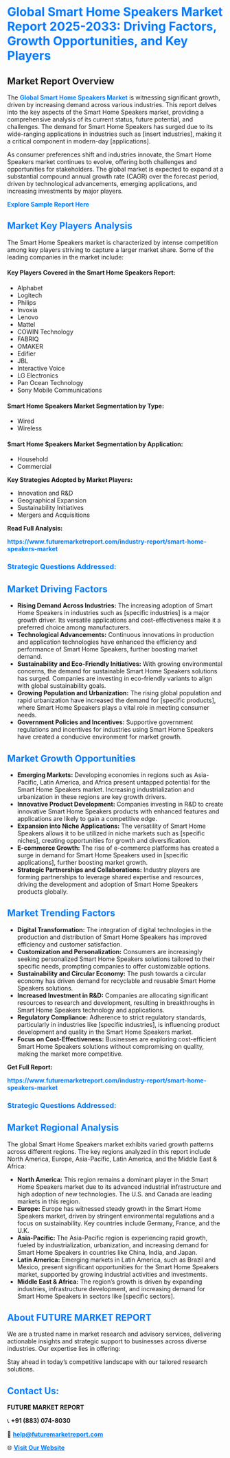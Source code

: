 <h1 style="color: #007BFF;">Global Smart Home Speakers Market Report 2025-2033: Driving Factors, Growth Opportunities, and Key Players</h1>

<section id="overview">
<h2>Market Report Overview</h2>
<p>The <a href="https://www.futuremarketreport.com/industry-report/smart-home-speakers-market" style="color: #007BFF; text-decoration: none;"><strong>Global Smart Home Speakers Market</strong></a> is witnessing significant growth, driven by increasing demand across various industries. This report delves into the key aspects of the Smart Home Speakers market, providing a comprehensive analysis of its current status, future potential, and challenges. The demand for Smart Home Speakers has surged due to its wide-ranging applications in industries such as [insert industries], making it a critical component in modern-day [applications].</p>
<p>As consumer preferences shift and industries innovate, the Smart Home Speakers market continues to evolve, offering both challenges and opportunities for stakeholders. The global market is expected to expand at a substantial compound annual growth rate (CAGR) over the forecast period, driven by technological advancements, emerging applications, and increasing investments by major players.</p>
</section>

<section id="overview">
<p><a href="https://www.futuremarketreport.com/request-sample/reportId=87533" style="color: #007BFF; text-decoration: none;"><strong>Explore Sample Report Here</strong></a></p>
</section>

<section id="key-players">
<h2 style="color: #007BFF;">Market Key Players Analysis</h2>
<p>The Smart Home Speakers market is characterized by intense competition among key players striving to capture a larger market share. Some of the leading companies in the market include:</p>
<h4>Key Players Covered in the Smart Home Speakers Report:</h4>
<ul><li>Alphabet</li><li>Logitech</li><li>Philips</li><li>Invoxia</li><li>Lenovo</li><li>Mattel</li><li>COWIN Technology</li><li>FABRIQ</li><li>OMAKER</li><li>Edifier</li><li>JBL</li><li>Interactive Voice</li><li>LG Electronics</li><li>Pan Ocean Technology</li><li>Sony Mobile Communications</li></ul>
<h4>Smart Home Speakers Market Segmentation by Type:</h4>
<ul><li>Wired</li><li>Wireless</li></ul>

<h4>Smart Home Speakers Market Segmentation by Application:</h4>
<ul><li>Household</li><li>Commercial</li></ul>
<p><strong>Key Strategies Adopted by Market Players:</strong></p>
<ul>
<li>Innovation and R&D</li>
<li>Geographical Expansion</li>
<li>Sustainability Initiatives</li>
<li>Mergers and Acquisitions</li>
</ul>
</section>

<section>
<p><strong>Read Full Analysis: </strong></p><a href="https://www.futuremarketreport.com/industry-report/smart-home-speakers-market" style="color: #007BFF; text-decoration: none;"><strong>https://www.futuremarketreport.com/industry-report/smart-home-speakers-market</strong></a>
<h3 style="color: #007BFF;">Strategic Questions Addressed:</h3>
</section>

<section id="driving-factors">
<h2 style="color: #007BFF;">Market Driving Factors</h2>
<ul>
<li><strong>Rising Demand Across Industries:</strong> The increasing adoption of Smart Home Speakers in industries such as [specific industries] is a major growth driver. Its versatile applications and cost-effectiveness make it a preferred choice among manufacturers.</li>
<li><strong>Technological Advancements:</strong> Continuous innovations in production and application technologies have enhanced the efficiency and performance of Smart Home Speakers, further boosting market demand.</li>
<li><strong>Sustainability and Eco-Friendly Initiatives:</strong> With growing environmental concerns, the demand for sustainable Smart Home Speakers solutions has surged. Companies are investing in eco-friendly variants to align with global sustainability goals.</li>
<li><strong>Growing Population and Urbanization:</strong> The rising global population and rapid urbanization have increased the demand for [specific products], where Smart Home Speakers plays a vital role in meeting consumer needs.</li>
<li><strong>Government Policies and Incentives:</strong> Supportive government regulations and incentives for industries using Smart Home Speakers have created a conducive environment for market growth.</li>
</ul>
</section>

<section id="growth-opportunities">
<h2 style="color: #007BFF;">Market Growth Opportunities</h2>
<ul>
<li><strong>Emerging Markets:</strong> Developing economies in regions such as Asia-Pacific, Latin America, and Africa present untapped potential for the Smart Home Speakers market. Increasing industrialization and urbanization in these regions are key growth drivers.</li>
<li><strong>Innovative Product Development:</strong> Companies investing in R&D to create innovative Smart Home Speakers products with enhanced features and applications are likely to gain a competitive edge.</li>
<li><strong>Expansion into Niche Applications:</strong> The versatility of Smart Home Speakers allows it to be utilized in niche markets such as [specific niches], creating opportunities for growth and diversification.</li>
<li><strong>E-commerce Growth:</strong> The rise of e-commerce platforms has created a surge in demand for Smart Home Speakers used in [specific applications], further boosting market growth.</li>
<li><strong>Strategic Partnerships and Collaborations:</strong> Industry players are forming partnerships to leverage shared expertise and resources, driving the development and adoption of Smart Home Speakers products globally.</li>
</ul>
</section>

<section id="trending-factors">
<h2 style="color: #007BFF;">Market Trending Factors</h2>
<ul>
<li><strong>Digital Transformation:</strong> The integration of digital technologies in the production and distribution of Smart Home Speakers has improved efficiency and customer satisfaction.</li>
<li><strong>Customization and Personalization:</strong> Consumers are increasingly seeking personalized Smart Home Speakers solutions tailored to their specific needs, prompting companies to offer customizable options.</li>
<li><strong>Sustainability and Circular Economy:</strong> The push towards a circular economy has driven demand for recyclable and reusable Smart Home Speakers solutions.</li>
<li><strong>Increased Investment in R&D:</strong> Companies are allocating significant resources to research and development, resulting in breakthroughs in Smart Home Speakers technology and applications.</li>
<li><strong>Regulatory Compliance:</strong> Adherence to strict regulatory standards, particularly in industries like [specific industries], is influencing product development and quality in the Smart Home Speakers market.</li>
<li><strong>Focus on Cost-Effectiveness:</strong> Businesses are exploring cost-efficient Smart Home Speakers solutions without compromising on quality, making the market more competitive.</li>
</ul>
</section>

<section>
<p><strong>Get Full Report: </strong></p><a href="https://www.futuremarketreport.com/industry-report/smart-home-speakers-market" style="color: #007BFF; text-decoration: none;"><strong>https://www.futuremarketreport.com/industry-report/smart-home-speakers-market</strong></a>
<h3 style="color: #007BFF;">Strategic Questions Addressed:</h3>
</section>


<section id="regional-analysis">
<h2 style="color: #007BFF;">Market Regional Analysis</h2>
<p>The global Smart Home Speakers market exhibits varied growth patterns across different regions. The key regions analyzed in this report include North America, Europe, Asia-Pacific, Latin America, and the Middle East & Africa:</p>
<ul>
<li><strong>North America:</strong> This region remains a dominant player in the Smart Home Speakers market due to its advanced industrial infrastructure and high adoption of new technologies. The U.S. and Canada are leading markets in this region.</li>
<li><strong>Europe:</strong> Europe has witnessed steady growth in the Smart Home Speakers market, driven by stringent environmental regulations and a focus on sustainability. Key countries include Germany, France, and the U.K.</li>
<li><strong>Asia-Pacific:</strong> The Asia-Pacific region is experiencing rapid growth, fueled by industrialization, urbanization, and increasing demand for Smart Home Speakers in countries like China, India, and Japan.</li>
<li><strong>Latin America:</strong> Emerging markets in Latin America, such as Brazil and Mexico, present significant opportunities for the Smart Home Speakers market, supported by growing industrial activities and investments.</li>
<li><strong>Middle East & Africa:</strong> The region’s growth is driven by expanding industries, infrastructure development, and increasing demand for Smart Home Speakers in sectors like [specific sectors].</li>
</ul>
</section>

<footer>
<h2 style="color: #007BFF;">About FUTURE MARKET REPORT</h2>
<p>We are a trusted name in market research and advisory services, delivering actionable insights and strategic support to businesses across diverse industries. Our expertise lies in offering:</p>

<p>Stay ahead in today’s competitive landscape with our tailored research solutions.</p>

<h2 style="color: #007BFF;">Contact Us:</h2>
<p><strong>FUTURE MARKET REPORT</strong></p>
<p>📞 <strong>+91 (883) 074-8030</strong></p>
<p>📧 <strong><a href="mailto:help@futuremarketreport.com" style="color: #007BFF;">help@futuremarketreport.com</a></strong></p>
<p>🌐 <strong><a href="https://www.futuremarketreport.com/" style="color: #007BFF;">Visit Our Website</a></strong></p>
</footer>